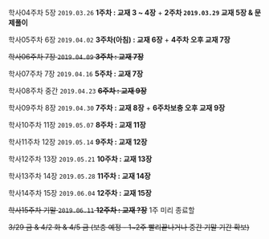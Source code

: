 학사04주차 5장   `2019.03.26` **1주차 : 교재 3 ~ 4장** + **2주차 `2019.03.29` 교재 5장 & 문제풀이**

학사05주차 6장   `2019.04.02` **3주차(아침) : 교재 6장** + **4주차 오후 교재 7장**

~~학사06주차 7장   `2019.04.09` **3주차 : 교재 7장**~~

학사07주차 7장 `2019.04.16` **5주차 : 교재 7장**

학사08주차 중간  `2019.04.23` ~~**6주차 : 교재 9장**~~

학사09주차 8장  `2019.04.30` **7주차 : 교재 8장** + **6주차보충 오후 교재 9장**

학사10주차 11장  `2019.05.07` **8주차 : 교재 11장**

학사11주차 12장  `2019.05.14` **9주차 : 교재 12장**

학사12주차 13장  `2019.05.21` **10주차 : 교재 13장**

학사13주차 14장  `2019.05.28` **11주차 : 교재 14장**

학사14주차 15장  `2019.06.04` **12주차 : 교재 15장**

~~학사15주차 기말  `2019.06.11` **12주차 : 교재 ?장**~~ 1주 미리 종료할 

~~3/29 금 & 4/2 화 & 4/5 금 (보충 예정 - 1~2주 빨리끝나거나 중간 기말 기간 확보)~~
